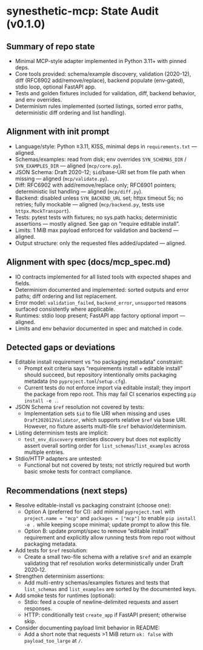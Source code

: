 # synesthetic-mcp: State Audit (v0.1.0)

## Summary of repo state
- Minimal MCP-style adapter implemented in Python 3.11+ with pinned deps.
- Core tools provided: schema/example discovery, validation (2020-12), diff (RFC6902 add/remove/replace), backend populate (env‑gated), stdio loop, optional FastAPI app.
- Tests and golden fixtures included for validation, diff, backend behavior, and env overrides.
- Determinism rules implemented (sorted listings, sorted error paths, deterministic diff ordering and list handling).

## Alignment with init prompt
- Language/style: Python ≥3.11, KISS, minimal deps in `requirements.txt` — aligned.
- Schemas/examples: read from disk; env overrides `SYN_SCHEMAS_DIR` / `SYN_EXAMPLES_DIR` — aligned (`mcp/core.py`).
- JSON Schema: Draft 2020-12; `$id`/base-URI set from file path when missing — aligned (`mcp/validate.py`).
- Diff: RFC6902 with add/remove/replace only; RFC6901 pointers; deterministic list handling — aligned (`mcp/diff.py`).
- Backend: disabled unless `SYN_BACKEND_URL` set; httpx timeout 5s; no retries; fully mockable — aligned (`mcp/backend.py`, tests use `httpx.MockTransport`).
- Tests: pytest tests with fixtures; no sys.path hacks; deterministic assertions — mostly aligned. See gap on “require editable install”.
- Limits: 1 MiB max payload enforced for validation and backend — aligned.
- Output structure: only the requested files added/updated — aligned.

## Alignment with spec (docs/mcp_spec.md)
- IO contracts implemented for all listed tools with expected shapes and fields.
- Determinism documented and implemented: sorted outputs and error paths; diff ordering and list replacement.
- Error model: `validation_failed`, `backend_error`, `unsupported` reasons surfaced consistently where applicable.
- Runtimes: stdio loop present; FastAPI app factory optional import — aligned.
- Limits and env behavior documented in spec and matched in code.

## Detected gaps or deviations
- Editable install requirement vs “no packaging metadata” constraint:
  - Prompt exit criteria says “requirements install + editable install” should succeed, but repository intentionally omits packaging metadata (no `pyproject.toml`/`setup.cfg`).
  - Current tests do not enforce import via editable install; they import the package from repo root. This may fail CI scenarios expecting `pip install -e .`.
- JSON Schema `$ref` resolution not covered by tests:
  - Implementation sets `$id` to file URI when missing and uses `Draft202012Validator`, which supports relative `$ref` via base URI. However, no fixture asserts multi-file `$ref` behavior/determinism.
- Listing determinism tests are implicit:
  - `test_env_discovery` exercises discovery but does not explicitly assert overall sorting order for `list_schemas`/`list_examples` across multiple entries.
- Stdio/HTTP adapters are untested:
  - Functional but not covered by tests; not strictly required but worth basic smoke tests for contract compliance.

## Recommendations (next steps)
- Resolve editable-install vs packaging constraint (choose one):
  - Option A (preferred for CI): add minimal `pyproject.toml` with `project.name = "mcp"` and `packages = ["mcp"]` to enable `pip install -e .` while keeping scope minimal; update prompt to allow this file.
  - Option B: update prompt/spec to remove “editable install” requirement and explicitly allow running tests from repo root without packaging metadata.
- Add tests for `$ref` resolution:
  - Create a small two-file schema with a relative `$ref` and an example validating that ref resolution works deterministically under Draft 2020‑12.
- Strengthen determinism assertions:
  - Add multi-entry schemas/examples fixtures and tests that `list_schemas` and `list_examples` are sorted by the documented keys.
- Add smoke tests for runtimes (optional):
  - Stdio: feed a couple of newline-delimited requests and assert responses.
  - HTTP: conditionally test `create_app` if FastAPI present; otherwise skip.
- Consider documenting payload limit behavior in README:
  - Add a short note that requests >1 MiB return `ok: false` with `payload_too_large` at `/`.

